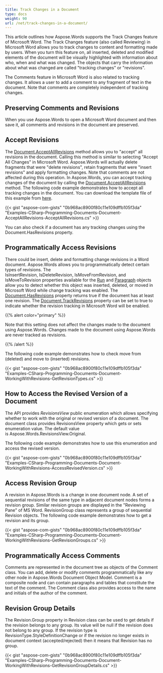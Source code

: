 ```yaml
---
title: Track Changes in a Document
type: docs
weight: 90
url: /net/track-changes-in-a-document/
---
```


This article outlines how Aspose.Words supports the Track Changes feature of Microsoft Word. The Track Changes feature (also called Reviewing) in Microsoft Word allows you to track changes to content and formatting made by users. When you turn this feature on, all inserted, deleted and modified elements of the document will be visually highlighted with information about who, when and what was changed. The objects that carry the information about what was changed are called "tracking changes" or "revisions".

The Comments feature in Microsoft Word is also related to tracking changes. It allows a user to add a comment to any fragment of text in the document. Note that comments are completely independent of tracking changes.

## Preserving Comments and Revisions

When you use Aspose.Words to open a Microsoft Word document and then save it, all comments and revisions in the document are preserved.

## Accept Revisions

The [Document.AcceptAllRevisions](http://www.aspose.com/api/net/words/aspose.words/document/methods/AcceptAllRevisions) method allows you to "accept" all revisions in the document. Calling this method is similar to selecting "Accept All Changes" in Microsoft Word. Aspose.Words will actually delete fragments that were "delete revisions", retain fragments that were "insert revisions" and apply formatting changes. Note that comments are not affected during this operation. In Aspose.Words, you can accept tracking changes of the document by calling the [Document.AcceptAllRevisions ](http://www.aspose.com/api/net/words/aspose.words/document/methods/acceptallrevisions)method. The following code example demonstrates how to accept all tracking changes in the document. You can download the template file of this example from [here](https://github.com/aspose-words/Aspose.Words-for-.NET/blob/master/Examples/Data/Programming-Documents/Document/Document.doc).

{{< gist "aspose-com-gists" "0b968ac8900f80c11e109dffb105f3da" "Examples-CSharp-Programming-Documents-Document-AcceptAllRevisions-AcceptAllRevisions.cs" >}}

You can also check if a document has any tracking changes using the Document.HasRevisions property.

## Programmatically Access Revisions

There could be insert, delete and formatting change revisions in a Word document. Aspose.Words allows you to programmatically detect certain types of revisions. The IsInsertRevision, IsDeleteRevision, IsMoveFromRevision, and IsMoveToRevision properties available for the [Run](http://www.aspose.com/api/net/words/aspose.words/run) and [Paragraph](http://www.aspose.com/api/net/words/aspose.words/paragraph) objects allow you to detect whether this object was inserted, deleted, or moved in Microsoft Word while change tracking was enabled. The [Document.HasRevisions](http://www.aspose.com/api/net/words/aspose.words/document/properties/hasrevisions) property returns true if the document has at least one revision. The [Document.TrackRevisions](http://www.aspose.com/api/net/words/aspose.words/document/properties/trackrevisions) property can be set to true to indicate whether the revision tracking in Microsoft Word will be enabled.

{{% alert color="primary" %}} 

Note that this setting does not affect the changes made to the document using Aspose.Words. Changes made to the document using Aspose.Words are never tracked as revisions.

{{% /alert %}} 

The following code example demonstrates how to check move from (deleted) and move to (inserted) revisions. 

{{< gist "aspose-com-gists" "0b968ac8900f80c11e109dffb105f3da" "Examples-CSharp-Programming-Documents-Document-WorkingWithRevisions-GetRevisionTypes.cs" >}}

## How to Access the Revised Version of a Document

The API provides *RevisionsView* public enumeration which allows specifying whether to work with the original or revised version of a document. The document class provides RevisionsView property which gets or sets enumeration value. The default value is Aspose.Words.RevisionsView.Original. 

The following code example demonstrates how to use this enumeration and access the revised version.

{{< gist "aspose-com-gists" "0b968ac8900f80c11e109dffb105f3da" "Examples-CSharp-Programming-Documents-Document-WorkingWithRevisions-AccessRevisedVersion.cs" >}}

## Access Revision Group

A revision in Aspose.Words is a change in one document node. A set of sequential revisions of the same type in adjacent document nodes forms a revision group. Similar revision groups are displayed in the "Reviewing Pane" of MS Word. RevisionGroup class represents a group of sequential Revision objects. The following code example demonstrates how to get a revision and its group.

{{< gist "aspose-com-gists" "0b968ac8900f80c11e109dffb105f3da" "Examples-CSharp-Programming-Documents-Document-WorkingWithRevisions-GetRevisionGroups.cs" >}}

## Programmatically Access Comments

Comments are represented in the document tree as objects of the Comment class. You can add, delete or modify comments programmatically like any other node in Aspose.Words Document Object Model. Comment is a composite node and can contain paragraphs and tables that constitute the text of the comment. The Comment class also provides access to the name and initials of the author of the comment.

## Revision Group Details

The Revision.Group property in Revision class can be used to get details if the revision belongs to any group. Its value will be null if the revision does not belong to any group. If the revision type is RevisionType.StyleDefinitionChange or if the revision no longer exists in document context (accepted/rejected) then it means that Revision has no group.

{{< gist "aspose-com-gists" "0b968ac8900f80c11e109dffb105f3da" "Examples-CSharp-Programming-Documents-Document-WorkingWithRevisions-GetRevisionGroupDetails.cs" >}}
